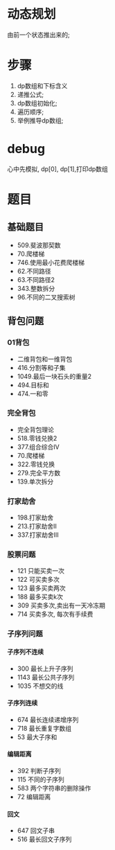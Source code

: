 # 动态规划
由前一个状态推出来的;

# 步骤
1. dp数组和下标含义
2. 递推公式;
3. dp数组初始化;
4. 遍历顺序;
5. 举例推导dp数组;
# debug
心中先模拟, dp[0], dp[1],打印dp数组

# 题目
## 基础题目
- 509.斐波那契数
- 70.爬楼梯
- 746.使用最小花费爬楼梯
- 62.不同路径
- 63.不同路径2
- 343.整数拆分
- 96.不同的二叉搜索树
## 背包问题
### 01背包
- 二维背包和一维背包
- 416.分割等和子集
- 1049.最后一块石头的重量2
- 494.目标和
- 474.一和零
### 完全背包
- 完全背包理论
- 518.零钱兑换2
- 377.组合综合IV
- 70.爬楼梯
- 322.零钱兑换
- 279.完全平方数
- 139.单次拆分

### 打家劫舍
- 198.打家劫舍
- 213.打家劫舍II
- 337.打家劫舍III

### 股票问题
- 121 只能买卖一次
- 122 可买卖多次
- 123 最多买卖两次
- 188 最多买卖k次
- 309 买卖多次,卖出有一天冷冻期
- 714 买卖多次, 每次有手续费
### 子序列问题
#### 子序列不连续
- 300 最长上升子序列
- 1143 最长公共子序列
- 1035 不想交的线
#### 子序列连续
- 674 最长连续递增序列
- 718 最长重复字数组
- 53 最大子序和
#### 编辑距离
- 392 判断子序列
- 115 不同的子序列
- 583 两个字符串的删除操作
- 72 编辑距离
#### 回文
- 647 回文子串
- 516 最长回文子序列
